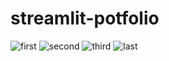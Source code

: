 # streamlit-potfolio
![first](https://user-images.githubusercontent.com/87537254/218247089-e7043113-d8bb-4b99-b61e-ba0f133e978d.png)
![second](https://user-images.githubusercontent.com/87537254/218247095-df420295-8f56-40ea-94e2-ccdb55b9ae50.png)
![third](https://user-images.githubusercontent.com/87537254/218247096-f3462473-8ffd-4df0-8836-700dc92657fe.png)
![last](https://user-images.githubusercontent.com/87537254/218247103-df3de5d3-6404-4a94-8bb4-02a6237f97ba.png)
